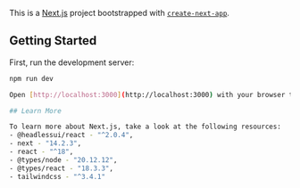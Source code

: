 This is a [Next.js](https://nextjs.org/) project bootstrapped with [`create-next-app`](https://github.com/vercel/next.js/tree/canary/packages/create-next-app).

## Getting Started

First, run the development server:

```bash
npm run dev

Open [http://localhost:3000](http://localhost:3000) with your browser to see the result.

## Learn More

To learn more about Next.js, take a look at the following resources:
- @headlessui/react - "^2.0.4",
- next - "14.2.3",
- react - "^18",
- @types/node - "20.12.12",
- @types/react - "18.3.3",
- tailwindcss - "^3.4.1"
